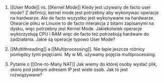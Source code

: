 1. [[User Mode]] vs. [[Kernel Mode]]
Kiedy jest używany de facto user mode? Z definicji, kernel mode jest potrzebny aby wykonywac operacje na hardwarze. Ale de facto wszystko jest wykonywane na hardwarze. Otwarcie pliku w Linuxie to de facto interakcja z bitami zapisanymi na dysku, więc potrzebny jest Kernel Mode. Jakiekolwiek operacje wykorzystują CPU i RAM więc de facto też potrzebują hardware do zadziałania. Jakie są operacje typowo User Mode?

2. [[Multithreading]] a [[Multiprocessing]].
Nie łapie jeszcze różnicy pomiędzy tymi pojęciami. My w ML używamy pojęcia multiprocessing. 

3. Pytanie o [[One-to-Many NAT]]
Jak wiemy do której osoby wysłać plik, skoro pod jednym adresem IP jest wiele osób. Jak to jest rozwiązywane?